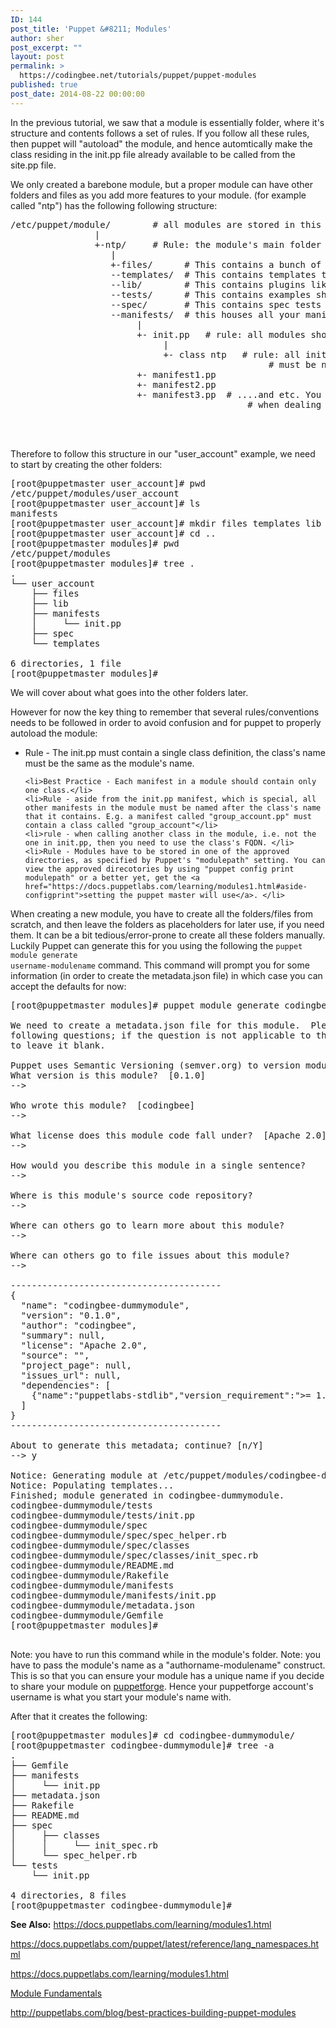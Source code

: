 ```yaml
---
ID: 144
post_title: 'Puppet &#8211; Modules'
author: sher
post_excerpt: ""
layout: post
permalink: >
  https://codingbee.net/tutorials/puppet/puppet-modules
published: true
post_date: 2014-08-22 00:00:00
---
```

In the previous tutorial, we saw that a module is essentially folder, where it's structure and contents follows a set of rules. If you follow all these rules, then puppet will "autoload" the module, and hence automtically make the class residing in the init.pp file already available to be called from the site.pp file. 

We only created a barebone module, but a proper module can have other folders and files as you add more features to your module. (for example called "ntp") has the following following structure: 
<pre>
/etc/puppet/module/        # all modules are stored in this directory (which is called the <a href="https://docs.puppetlabs.com/learning/modules1.html#the-modulepath">modulepath</a>)
                |
                +-ntp/     # Rule: the module's main folder must be named after the module itself.  
                   |
                   +-files/      # This contains a bunch of static filee, which can be downloaded by puppet agents.
                   --templates/  # This contains templates that are used by a module’s manifest.
                   --lib/        # This contains plugins like custom facts and custom resource types.
                   --tests/      # This contains examples showing how to declare the module’s classes and defined types.
                   --spec/       # This contains spec tests for any plugins in the lib folder.
                   --manifests/  # this houses all your manifests. You can have any number of manifest files.  
                        |
                        +- init.pp   # rule: all modules should have a manifest called init.pp
                             |
                             +- class ntp   # rule: all init.pp must have only one class, and this class 
                                                 # must be named after the module itself. 
                        +- manifest1.pp
                        +- manifest2.pp
                        +- manifest3.pp  # ....and etc. You need to follow some extra conventions 
                                             # when dealing with other manifests. Cover below. 

 
 
</pre>



Therefore to follow this structure in our "user_account" example, we need to start by creating the other folders:

<pre>
[root@puppetmaster user_account]# pwd
/etc/puppet/modules/user_account
[root@puppetmaster user_account]# ls
manifests
[root@puppetmaster user_account]# mkdir files templates lib spec
[root@puppetmaster user_account]# cd ..
[root@puppetmaster modules]# pwd
/etc/puppet/modules
[root@puppetmaster modules]# tree .
.
└── user_account
    ├── files
    ├── lib
    ├── manifests
    │     └── init.pp
    ├── spec
    └── templates

6 directories, 1 file
[root@puppetmaster modules]#
</pre> 

We will cover about what goes into the other folders later. 

However for now the key thing to remember that several rules/conventions needs to be followed in order to avoid confusion and for puppet to properly autoload the module:

<ul>
	<li>Rule - The init.pp must contain a single class definition, the class's name must be the same as the module's name. </li>

	<li>Best Practice - Each manifest in a module should contain only one class.</li>
	<li>Rule - aside from the init.pp manifest, which is special, all other manifests in the module must be named after the class's name that it contains. E.g. a manifest called "group_account.pp" must contain a class called "group_account"</li>
	<li>rule - when calling another class in the module, i.e. not the one in init.pp, then you need to use the class's FQDN. </li>
	<li>Rule - Modules have to be stored in one of the approved directories, as specified by Puppet's "modulepath" setting. You can view the approved direcotories by using "puppet config print modulepath" or a better yet, get the <a href="https://docs.puppetlabs.com/learning/modules1.html#aside-configprint">setting the puppet master will use</a>. </li>

</ul>


When creating a new module, you have to create all the folders/files from scratch, and then leave the folders as placeholders for later use, if you need them. It can be a bit tedious/error-prone to create all these folders manually. Luckily Puppet can generate this for you using the following the <code>puppet module generate username-modulename</code> command. This command will prompt you for some information (in order to create the metadata.json file) in which case you can accept the defaults for now:

<pre>
[root@puppetmaster modules]# puppet module generate codingbee-dummymodule

We need to create a metadata.json file for this module.  Please answer the
following questions; if the question is not applicable to this module, feel free
to leave it blank.

Puppet uses Semantic Versioning (semver.org) to version modules.
What version is this module?  [0.1.0]
--> 

Who wrote this module?  [codingbee]
--> 

What license does this module code fall under?  [Apache 2.0]
--> 

How would you describe this module in a single sentence?
--> 

Where is this module's source code repository?
--> 

Where can others go to learn more about this module?
--> 

Where can others go to file issues about this module?
--> 

----------------------------------------
{
  "name": "codingbee-dummymodule",
  "version": "0.1.0",
  "author": "codingbee",
  "summary": null,
  "license": "Apache 2.0",
  "source": "",
  "project_page": null,
  "issues_url": null,
  "dependencies": [
    {"name":"puppetlabs-stdlib","version_requirement":">= 1.0.0"}
  ]
}
----------------------------------------

About to generate this metadata; continue? [n/Y]
--> y

Notice: Generating module at /etc/puppet/modules/codingbee-dummymodule...
Notice: Populating templates...
Finished; module generated in codingbee-dummymodule.
codingbee-dummymodule/tests
codingbee-dummymodule/tests/init.pp
codingbee-dummymodule/spec
codingbee-dummymodule/spec/spec_helper.rb
codingbee-dummymodule/spec/classes
codingbee-dummymodule/spec/classes/init_spec.rb
codingbee-dummymodule/README.md
codingbee-dummymodule/Rakefile
codingbee-dummymodule/manifests
codingbee-dummymodule/manifests/init.pp
codingbee-dummymodule/metadata.json
codingbee-dummymodule/Gemfile
[root@puppetmaster modules]#

</pre>

Note: you have to run this command while in the module's folder. 
Note: you have to pass the module's name as a "authorname-modulename" construct. This is so that you can ensure your module has a unique name if you decide to share your module on <a href="https://forge.puppetlabs.com/">puppetforge</a>. Hence your puppetforge account's username is what you start your module's name with. 

After that it creates the following:



<pre>
[root@puppetmaster modules]# cd codingbee-dummymodule/
[root@puppetmaster codingbee-dummymodule]# tree -a
.
├── Gemfile
├── manifests
│     └── init.pp
├── metadata.json
├── Rakefile
├── README.md
├── spec
│     ├── classes
│     │     └── init_spec.rb
│     └── spec_helper.rb
└── tests
    └── init.pp

4 directories, 8 files
[root@puppetmaster codingbee-dummymodule]# 
</pre>






<strong>See Also:</strong>
https://docs.puppetlabs.com/learning/modules1.html

https://docs.puppetlabs.com/puppet/latest/reference/lang_namespaces.html

https://docs.puppetlabs.com/learning/modules1.html



<a href="http://docs.puppetlabs.com/puppet/latest/reference/modules_fundamentals.html">Module Fundamentals</a>

http://puppetlabs.com/blog/best-practices-building-puppet-modules